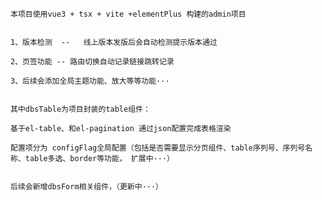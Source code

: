 <!--
 * @Author: luyao
 * @Date: 2021-08-03 15:22:07
 * @LastEditTime: 2021-10-10 15:46:01
 * @Description: 
 * @LastEditors: luyao
 * @FilePath: /vue3-tsx-vite-admin/README.md
-->


```
本项目使用vue3 + tsx + vite +elementPlus 构建的admin项目


1、版本检测  --   线上版本发版后会自动检测提示版本通过

2、页签功能 -- 路由切换自动记录链接跳转记录

3、后续会添加全局主题功能、放大等等功能···


其中dbsTable为项目封装的table组件：

基于el-table、和el-pagination 通过json配置完成表格渲染

配置项分为 configFlag全局配置（包括是否需要显示分页组件、table序列号、序列号名称、table多选、border等功能， 扩展中···）


后续会新增dbsForm相关组件，（更新中···）


```
